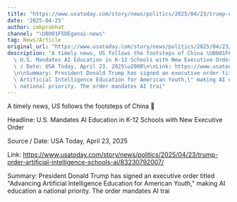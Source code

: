 ```yaml
---
title: "https://www.usatoday.com/story/news/politics/2025/04/23/trump-order-artificial-intelligence-schools-ai/83230792007/\u200B"
date: '2025-04-25'
author: imkprabhat
channel: "\U0001F5DEgenai-news"
tag: News/Article
original_url: "https://www.usatoday.com/story/news/politics/2025/04/23/trump-order-artificial-intelligence-schools-ai/83230792007/\u200B"
description: "A timely news, US follows the footsteps of China \U0001F642\n\nHeadline:\
  \ U.S. Mandates AI Education in K-12 Schools with New Executive Order\n\nSource\
  \ / Date: USA Today, April 23, 2025\u200B\n\nLink: https://www.usatoday.com/story/news/politics/2025/04/23/trump-order-artificial-intelligence-schools-ai/83230792007/\u200B\
  \n\nSummary: President Donald Trump has signed an executive order titled \"Advancing\
  \ Artificial Intelligence Education for American Youth,\" making AI education a\
  \ national priority. The order mandates AI trai"
---
```


A timely news, US follows the footsteps of China 🙂

Headline: U.S. Mandates AI Education in K-12 Schools with New Executive Order

Source / Date: USA Today, April 23, 2025​

Link: https://www.usatoday.com/story/news/politics/2025/04/23/trump-order-artificial-intelligence-schools-ai/83230792007/​

Summary: President Donald Trump has signed an executive order titled "Advancing Artificial Intelligence Education for American Youth," making AI education a national priority. The order mandates AI trai